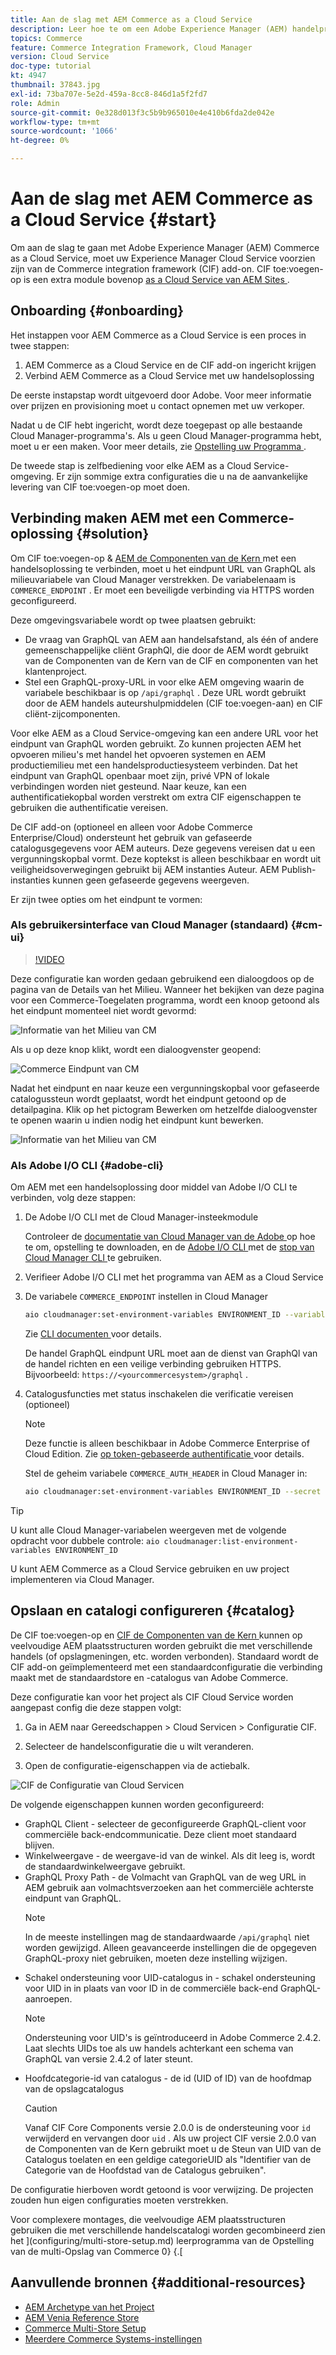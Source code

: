 ```yaml
---
title: Aan de slag met AEM Commerce as a Cloud Service
description: Leer hoe te om een Adobe Experience Manager (AEM) handelproject op te stellen, gebruikend Adobe Cloud Manager, een CI/CD pijpleiding, en de verwijzingswinkel van Venia.
topics: Commerce
feature: Commerce Integration Framework, Cloud Manager
version: Cloud Service
doc-type: tutorial
kt: 4947
thumbnail: 37843.jpg
exl-id: 73ba707e-5e2d-459a-8cc8-846d1a5f2fd7
role: Admin
source-git-commit: 0e328d013f3c5b9b965010e4e410b6fda2de042e
workflow-type: tm+mt
source-wordcount: '1066'
ht-degree: 0%

---
```


# Aan de slag met AEM Commerce as a Cloud Service {#start}

Om aan de slag te gaan met Adobe Experience Manager (AEM) Commerce as a Cloud Service, moet uw Experience Manager Cloud Service voorzien zijn van de Commerce integration framework (CIF) add-on. CIF toe:voegen-op is een extra module bovenop [ as a Cloud Service van AEM Sites ](https://experienceleague.adobe.com/docs/experience-manager-cloud-service/content/sites/home.html).

## Onboarding {#onboarding}

Het instappen voor AEM Commerce as a Cloud Service is een proces in twee stappen:

1. AEM Commerce as a Cloud Service en de CIF add-on ingericht krijgen
2. Verbind AEM Commerce as a Cloud Service met uw handelsoplossing

De eerste instapstap wordt uitgevoerd door Adobe. Voor meer informatie over prijzen en provisioning moet u contact opnemen met uw verkoper.

Nadat u de CIF hebt ingericht, wordt deze toegepast op alle bestaande Cloud Manager-programma&#39;s. Als u geen Cloud Manager-programma hebt, moet u er een maken. Voor meer details, zie [ Opstelling uw Programma ](https://experienceleague.adobe.com/docs/experience-manager-cloud-manager/content/getting-started/program-setup.html).

De tweede stap is zelfbediening voor elke AEM as a Cloud Service-omgeving. Er zijn sommige extra configuraties die u na de aanvankelijke levering van CIF toe:voegen-op moet doen.

## Verbinding maken AEM met een Commerce-oplossing {#solution}

Om CIF toe:voegen-op &amp; [ AEM de Componenten van de Kern ](https://github.com/adobe/aem-core-cif-components) met een handelsoplossing te verbinden, moet u het eindpunt URL van GraphQL als milieuvariabele van Cloud Manager verstrekken. De variabelenaam is `COMMERCE_ENDPOINT` . Er moet een beveiligde verbinding via HTTPS worden geconfigureerd.

Deze omgevingsvariabele wordt op twee plaatsen gebruikt:

- De vraag van GraphQL van AEM aan handelsafstand, als één of andere gemeenschappelijke cliënt GraphQl, die door de AEM wordt gebruikt van de Componenten van de Kern van de CIF en componenten van het klantenproject.
- Stel een GraphQL-proxy-URL in voor elke AEM omgeving waarin de variabele beschikbaar is op `/api/graphql` . Deze URL wordt gebruikt door de AEM handels auteurshulpmiddelen (CIF toe:voegen-aan) en CIF cliënt-zijcomponenten.

Voor elke AEM as a Cloud Service-omgeving kan een andere URL voor het eindpunt van GraphQL worden gebruikt. Zo kunnen projecten AEM het opvoeren milieu&#39;s met handel het opvoeren systemen en AEM productiemilieu met een handelsproductiesysteem verbinden. Dat het eindpunt van GraphQL openbaar moet zijn, privé VPN of lokale verbindingen worden niet gesteund. Naar keuze, kan een authentificatiekopbal worden verstrekt om extra CIF eigenschappen te gebruiken die authentificatie vereisen.

De CIF add-on (optioneel en alleen voor Adobe Commerce Enterprise/Cloud) ondersteunt het gebruik van gefaseerde catalogusgegevens voor AEM auteurs. Deze gegevens vereisen dat u een vergunningskopbal vormt. Deze koptekst is alleen beschikbaar en wordt uit veiligheidsoverwegingen gebruikt bij AEM instanties Auteur. AEM Publish-instanties kunnen geen gefaseerde gegevens weergeven.

Er zijn twee opties om het eindpunt te vormen:

### Als gebruikersinterface van Cloud Manager (standaard) {#cm-ui}

>[!VIDEO](https://video.tv.adobe.com/v/37843?quality=12&learn=on)

Deze configuratie kan worden gedaan gebruikend een dialoogdoos op de pagina van de Details van het Milieu. Wanneer het bekijken van deze pagina voor een Commerce-Toegelaten programma, wordt een knoop getoond als het eindpunt momenteel niet wordt gevormd:

![ Informatie van het Milieu van CM ](/help/commerce-cloud/assets/commerce-cmui.png)

Als u op deze knop klikt, wordt een dialoogvenster geopend:

![ Commerce Eindpunt van CM ](/help/commerce-cloud/assets/commerce-cm-endpoint.png)

Nadat het eindpunt en naar keuze een vergunningskopbal voor gefaseerde catalogussteun wordt geplaatst, wordt het eindpunt getoond op de detailpagina. Klik op het pictogram Bewerken om hetzelfde dialoogvenster te openen waarin u indien nodig het eindpunt kunt bewerken.

![ Informatie van het Milieu van CM ](/help/commerce-cloud/assets/commerce-cmui-done.png)

### Als Adobe I/O CLI  {#adobe-cli}

Om AEM met een handelsoplossing door middel van Adobe I/O CLI te verbinden, volg deze stappen:

1. De Adobe I/O CLI met de Cloud Manager-insteekmodule

   Controleer de [ documentatie van Cloud Manager van de Adobe ](https://experienceleague.adobe.com/docs/experience-manager-cloud-manager/content/introduction.html) op hoe te om, opstelling te downloaden, en de [ Adobe I/O CLI ](https://github.com/adobe/aio-cli) met de [ stop van Cloud Manager CLI ](https://github.com/adobe/aio-cli-plugin-cloudmanager) te gebruiken.

2. Verifieer Adobe I/O CLI met het programma van AEM as a Cloud Service

3. De variabele `COMMERCE_ENDPOINT` instellen in Cloud Manager

   ```bash
   aio cloudmanager:set-environment-variables ENVIRONMENT_ID --variable COMMERCE_ENDPOINT "<Magento GraphQL endpoint URL>"
   ```

   Zie [ CLI documenten ](https://github.com/adobe/aio-cli-plugin-cloudmanager#aio-cloudmanagerset-environment-variables-environmentid) voor details.

   De handel GraphQL eindpunt URL moet aan de dienst van GraphQl van de handel richten en een veilige verbinding gebruiken HTTPS. Bijvoorbeeld: `https://<yourcommercesystem>/graphql` .

4. Catalogusfuncties met status inschakelen die verificatie vereisen (optioneel)

   >[!NOTE]
   >
   >Deze functie is alleen beschikbaar in Adobe Commerce Enterprise of Cloud Edition. Zie [ op token-gebaseerde authentificatie ](https://devdocs.magento.com/guides/v2.4/get-started/authentication/gs-authentication-token.html#integration-tokens) voor details.

   Stel de geheim variabele `COMMERCE_AUTH_HEADER` in Cloud Manager in:

   ```bash
   aio cloudmanager:set-environment-variables ENVIRONMENT_ID --secret COMMERCE_AUTH_HEADER "Authorization: Bearer <Access Token>"
   ```

>[!TIP]
>
>U kunt alle Cloud Manager-variabelen weergeven met de volgende opdracht voor dubbele controle: `aio cloudmanager:list-environment-variables ENVIRONMENT_ID`

U kunt AEM Commerce as a Cloud Service gebruiken en uw project implementeren via Cloud Manager.

## Opslaan en catalogi configureren {#catalog}

De CIF toe:voegen-op en [ CIF de Componenten van de Kern ](https://github.com/adobe/aem-core-cif-components) kunnen op veelvoudige AEM plaatsstructuren worden gebruikt die met verschillende handels (of opslagmeningen, etc. worden verbonden). Standaard wordt de CIF add-on geïmplementeerd met een standaardconfiguratie die verbinding maakt met de standaardstore en -catalogus van Adobe Commerce.

Deze configuratie kan voor het project als CIF Cloud Service worden aangepast config die deze stappen volgt:

1. Ga in AEM naar Gereedschappen > Cloud Servicen > Configuratie CIF.

2. Selecteer de handelsconfiguratie die u wilt veranderen.

3. Open de configuratie-eigenschappen via de actiebalk.

![ CIF de Configuratie van Cloud Servicen ](/help/commerce-cloud/assets/cif-cloud-service-config.png)

De volgende eigenschappen kunnen worden geconfigureerd:

- GraphQL Client - selecteer de geconfigureerde GraphQL-client voor commerciële back-endcommunicatie. Deze client moet standaard blijven.
- Winkelweergave - de weergave-id van de winkel. Als dit leeg is, wordt de standaardwinkelweergave gebruikt.
- GraphQL Proxy Path - de Volmacht van GraphQL van de weg URL in AEM gebruik aan volmachtsverzoeken aan het commerciële achterste eindpunt van GraphQL.
  >[!NOTE]
  >
  > In de meeste instellingen mag de standaardwaarde `/api/graphql` niet worden gewijzigd. Alleen geavanceerde instellingen die de opgegeven GraphQL-proxy niet gebruiken, moeten deze instelling wijzigen.
- Schakel ondersteuning voor UID-catalogus in - schakel ondersteuning voor UID in in plaats van voor ID in de commerciële back-end GraphQL-aanroepen.
  >[!NOTE]
  >
  > Ondersteuning voor UID&#39;s is geïntroduceerd in Adobe Commerce 2.4.2. Laat slechts UIDs toe als uw handels achterkant een schema van GraphQL van versie 2.4.2 of later steunt.
- Hoofdcategorie-id van catalogus - de id (UID of ID) van de hoofdmap van de opslagcatalogus
  >[!CAUTION]
  >
  > Vanaf CIF Core Components versie 2.0.0 is de ondersteuning voor `id` verwijderd en vervangen door `uid` . Als uw project CIF versie 2.0.0 van de Componenten van de Kern gebruikt moet u de Steun van UID van de Catalogus toelaten en een geldige categorieUID als &quot;Identifier van de Categorie van de Hoofdstad van de Catalogus gebruiken&quot;.

De configuratie hierboven wordt getoond is voor verwijzing. De projecten zouden hun eigen configuraties moeten verstrekken.

Voor complexere montages, die veelvoudige AEM plaatsstructuren gebruiken die met verschillende handelscatalogi worden gecombineerd zien het ](configuring/multi-store-setup.md) leerprogramma van de Opstelling van de multi-Opslag van Commerce 0} {.[

## Aanvullende bronnen {#additional-resources}

- [ AEM Archetype van het Project ](https://github.com/adobe/aem-project-archetype)
- [AEM Venia Reference Store ](https://github.com/adobe/aem-cif-guides-venia)
- [Commerce Multi-Store Setup](configuring/multi-store-setup.md)
- [Meerdere Commerce Systems-instellingen](configuring/multiple-commerce-systems-setup.md)

